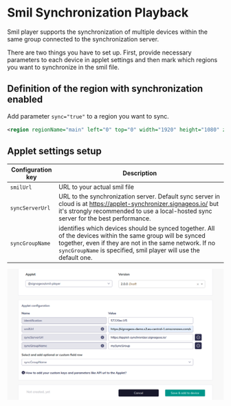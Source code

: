# Smil Synchronization Playback

Smil player supports the synchronization of multiple devices within the same group connected to the synchronization server.

There are two things you have to set up. First, provide necessary parameters to each device in applet settings and then mark which regions you want to synchronize in the smil file.


## Definition of the region with synchronization enabled

Add parameter `sync="true"` to a region you want to sync.

```xml
<region regionName="main" left="0" top="0" width="1920" height="1080" z-index="1" sync="true"/>
```

## Applet settings setup

| Configuration key | Description |
| ----------------- | ----------- |
| `smilUrl` | URL to your actual smil file |
| `syncServerUrl` | URL to the synchronization server. Default sync server in cloud is at https://applet-synchronizer.signageos.io/ but it's strongly recommended to use a local-hosted sync server for the best performance. |
| `syncGroupName` | identifies which devices should be synced together. All of the devices within the same group will be synced together, even if they are not in the same network. If no `syncGroupName` is specified, smil player will use the default one. |

![Applet timing configuration](./applet-timing-configuration.png)
